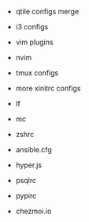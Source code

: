 - qtile configs merge
- i3 configs

- vim plugins
- nvim
- tmux configs

- more xinitrc configs
- lf
- mc

- zshrc

- ansible.cfg
- hyper.js
- psqlrc
- pypirc

- chezmoi.io

